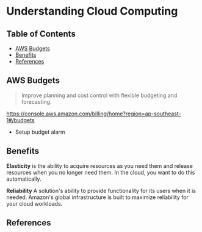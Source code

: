 # Understanding Cloud Computing

## Table of Contents

<!-- START doctoc generated TOC please keep comment here to allow auto update -->
<!-- DON'T EDIT THIS SECTION, INSTEAD RE-RUN doctoc TO UPDATE -->

- [AWS Budgets](#aws-budgets)
- [Benefits](#benefits)
- [References](#references)

<!-- END doctoc generated TOC please keep comment here to allow auto update -->

## AWS Budgets

> Improve planning and cost control with flexible budgeting and forecasting.

<https://console.aws.amazon.com/billing/home?region=ap-southeast-1#/budgets>

- Setup budget alarm

## Benefits

**Elasticity** is the ability to acquire resources as you need them
and release resources when you no longer need them.
In the cloud, you want to do this automatically.

**Reliability**
A solution's ability to provide functionality for its users when it is needed.
Amazon's global infrastructure is built to maximize reliability for your cloud workloads.

## References
